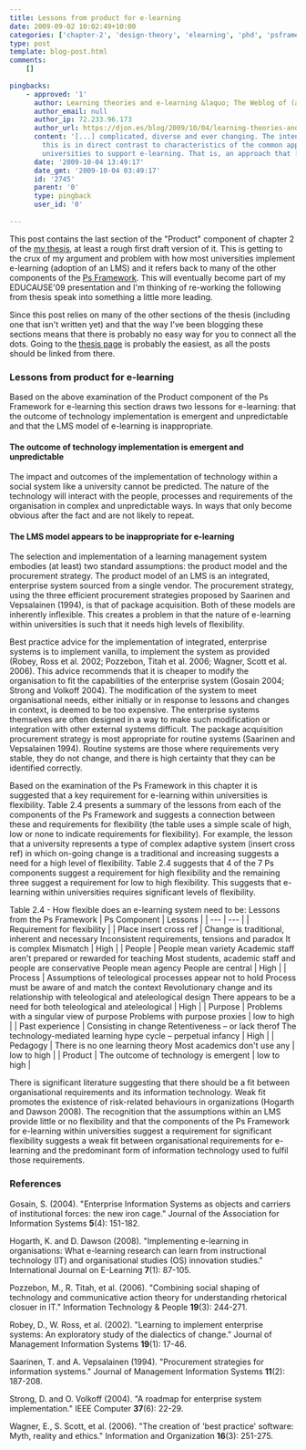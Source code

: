 ```yaml
---
title: Lessons from product for e-learning
date: 2009-09-02 10:02:49+10:00
categories: ['chapter-2', 'design-theory', 'elearning', 'phd', 'psframework', 'thesis']
type: post
template: blog-post.html
comments:
    []
    
pingbacks:
    - approved: '1'
      author: Learning theories and e-learning &laquo; The Weblog of (a) David Jones
      author_email: null
      author_ip: 72.233.96.173
      author_url: https://djon.es/blog/2009/10/04/learning-theories-and-e-learning/
      content: '[...] complicated, diverse and ever changing. The intent is to argue that
        this is in direct contrast to characteristics of the common approach taken by
        universities to support e-learning. That is, an approach that [...]'
      date: '2009-10-04 13:49:17'
      date_gmt: '2009-10-04 03:49:17'
      id: '2745'
      parent: '0'
      type: pingback
      user_id: '0'
    
---
```

This post contains the last section of the "Product" component of chapter 2 of the [my thesis](/blog2/research/phd-thesis/), at least a rough first draft version of it. This is getting to the crux of my argument and problem with how most universities implement e-learning (adoption of an LMS) and it refers back to many of the other components of the [Ps Framework](/blog2/2009/03/18/the-ps-framework/). This will eventually become part of my EDUCAUSE'09 presentation and I'm thinking of re-working the following from thesis speak into something a little more leading.

Since this post relies on many of the other sections of the thesis (including one that isn't written yet) and that the way I've been blogging these sections means that there is probably no easy way for you to connect all the dots. Going to the [thesis page](/blog2/research/phd-thesis/) is probably the easiest, as all the posts should be linked from there.

### Lessons from product for e-learning

Based on the above examination of the Product component of the Ps Framework for e-learning this section draws two lessons for e-learning: that the outcome of technology implementation is emergent and unpredictable and that the LMS model of e-learning is inappropriate.

#### The outcome of technology implementation is emergent and unpredictable

The impact and outcomes of the implementation of technology within a social system like a university cannot be predicted. The nature of the technology will interact with the people, processes and requirements of the organisation in complex and unpredictable ways. In ways that only become obvious after the fact and are not likely to repeat.

#### The LMS model appears to be inappropriate for e-learning

The selection and implementation of a learning management system embodies (at least) two standard assumptions: the product model and the procurement strategy. The product model of an LMS is an integrated, enterprise system sourced from a single vendor. The procurement strategy, using the three efficient procurement strategies proposed by Saarinen and Vepsalainen (1994), is that of package acquisition. Both of these models are inherently inflexible. This creates a problem in that the nature of e-learning within universities is such that it needs high levels of flexibility.

Best practice advice for the implementation of integrated, enterprise systems is to implement vanilla, to implement the system as provided (Robey, Ross et al. 2002; Pozzebon, Titah et al. 2006; Wagner, Scott et al. 2006). This advice recommends that it is cheaper to modify the organisation to fit the capabilities of the enterprise system (Gosain 2004; Strong and Volkoff 2004). The modification of the system to meet organisational needs, either initially or in response to lessons and changes in context, is deemed to be too expensive. The enterprise systems themselves are often designed in a way to make such modification or integration with other external systems difficult. The package acquisition procurement strategy is most appropriate for routine systems (Saarinen and Vepsalainen 1994). Routine systems are those where requirements very stable, they do not change, and there is high certainty that they can be identified correctly.

Based on the examination of the Ps Framework in this chapter it is suggested that a key requirement for e-learning within universities is flexibility. Table 2.4 presents a summary of the lessons from each of the components of the Ps Framework and suggests a connection between these and requirements for flexibility (the table uses a simple scale of high, low or none to indicate requirements for flexibility). For example, the lesson that a university represents a type of complex adaptive system (insert cross ref) in which on-going change is a traditional and increasing suggests a need for a high level of flexibility. Table 2.4 suggests that 4 of the 7 Ps components suggest a requirement for high flexibility and the remaining three suggest a requirement for low to high flexibility. This suggests that e-learning within universities requires significant levels of flexibility.

Table 2.4 - How flexible does an e-learning system need to be: Lessons from the Ps Framework
| Ps Component | Lessons |
| --- | --- |
| Requirement for flexibility |
| Place insert cross ref | Change is traditional, inherent and necessary Inconsistent requirements, tensions and paradox It is complex Mismatch | High |
| People | People mean variety Academic staff aren't prepared or rewarded for teaching Most students, academic staff and people are conservative People mean agency People are central | High |
| Process | Assumptions of teleological processes appear not to hold Process must be aware of and match the context Revolutionary change and its relationship with teleological and ateleological design There appears to be a need for both teleological and ateleological | High |
| Purpose | Problems with a singular view of purpose Problems with purpose proxies | low to high |
| Past experience | Consisting in change Retentiveness – or lack therof The technology-mediated learning hype cycle – perpetual infancy | High |
| Pedagogy | There is no one learning theory Most academics don't use any | low to high |
| Product | The outcome of technology is emergent | low to high |

There is significant literature suggesting that there should be a fit between organisational requirements and its information technology. Weak fit promotes the existence of risk-related behaviours in organizations (Hogarth and Dawson 2008). The recognition that the assumptions within an LMS provide little or no flexibility and that the components of the Ps Framework for e-learning within universities suggest a requirement for significant flexibility suggests a weak fit between organisational requirements for e-learning and the predominant form of information technology used to fulfil those requirements.

### References

Gosain, S. (2004). "Enterprise Information Systems as objects and carriers of institutional forces: the new iron cage." Journal of the Association for Information Systems **5**(4): 151-182.

Hogarth, K. and D. Dawson (2008). "Implementing e-learning in organisations: What e-learning research can learn from instructional technology (IT) and organisational studies (OS) innovation studies." International Journal on E-Learning **7**(1): 87-105.

Pozzebon, M., R. Titah, et al. (2006). "Combining social shaping of technology and communicative action theory for understanding rhetorical closuer in IT." Information Technology & People **19**(3): 244-271.

Robey, D., W. Ross, et al. (2002). "Learning to implement enterprise systems: An exploratory study of the dialectics of change." Journal of Management Information Systems **19**(1): 17-46.

Saarinen, T. and A. Vepsalainen (1994). "Procurement strategies for information systems." Journal of Management Information Systems **11**(2): 187-208.

Strong, D. and O. Volkoff (2004). "A roadmap for enterprise system implementation." IEEE Computer **37**(6): 22-29.

Wagner, E., S. Scott, et al. (2006). "The creation of 'best practice' software: Myth, reality and ethics." Information and Organization **16**(3): 251-275.